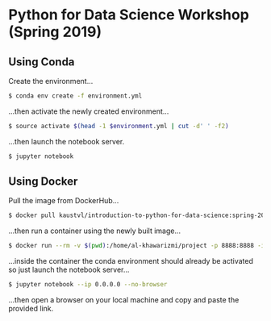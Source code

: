 # Python for Data Science Workshop (Spring 2019)

## Using Conda

Create the environment...

```bash
$ conda env create -f environment.yml
```

...then activate the newly created environment...

```bash
$ source activate $(head -1 $environment.yml | cut -d' ' -f2)
```

...then launch the notebook server.

```bash
$ jupyter notebook
```

## Using Docker

Pull the image from DockerHub...

```bash
$ docker pull kaustvl/introduction-to-python-for-data-science:spring-2019
```

...then run a container using the newly built image...

```bash
$ docker run --rm -v $(pwd):/home/al-khawarizmi/project -p 8888:8888 -it kaustvl/introduction-to-python-for-data-science:spring-2019
```

...inside the container the conda environment should already be activated so just launch the notebook server...

```bash
$ jupyter notebook --ip 0.0.0.0 --no-browser
```

...then open a browser on your local machine and copy and paste the provided link.


